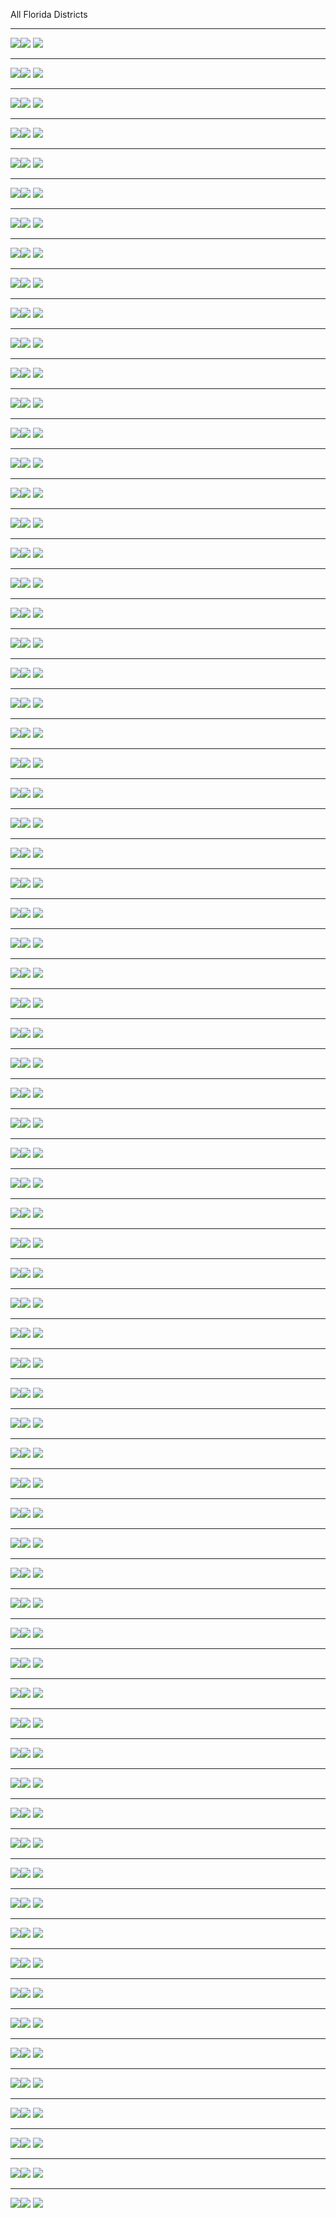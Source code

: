 All Florida Districts
*** 
<a href="../District_plots/ALACHUA_11BCPtrend.png"><img src="../District_plots/ALACHUA_11BCPtrend.png"></a><a href="../District_plots/ALACHUA_12courses.png"><img src="../District_plots/ALACHUA_12courses.png"><a/>
<a href="../District_plots/ALACHUA_2demog.png"><img src="../District_plots/ALACHUA_2demog.png"></a>
*** 
<a href="../District_plots/BAKER_11BCPtrend.png"><img src="../District_plots/BAKER_11BCPtrend.png"></a><a href="../District_plots/BAKER_12courses.png"><img src="../District_plots/BAKER_12courses.png"><a/>
<a href="../District_plots/BAKER_2demog.png"><img src="../District_plots/BAKER_2demog.png"></a>
*** 
<a href="../District_plots/BAY_11BCPtrend.png"><img src="../District_plots/BAY_11BCPtrend.png"></a><a href="../District_plots/BAY_12courses.png"><img src="../District_plots/BAY_12courses.png"><a/>
<a href="../District_plots/BAY_2demog.png"><img src="../District_plots/BAY_2demog.png"></a>
*** 
<a href="../District_plots/BRADFORD_11BCPtrend.png"><img src="../District_plots/BRADFORD_11BCPtrend.png"></a><a href="../District_plots/BRADFORD_12courses.png"><img src="../District_plots/BRADFORD_12courses.png"><a/>
<a href="../District_plots/BRADFORD_2demog.png"><img src="../District_plots/BRADFORD_2demog.png"></a>
*** 
<a href="../District_plots/BREVARD_11BCPtrend.png"><img src="../District_plots/BREVARD_11BCPtrend.png"></a><a href="../District_plots/BREVARD_12courses.png"><img src="../District_plots/BREVARD_12courses.png"><a/>
<a href="../District_plots/BREVARD_2demog.png"><img src="../District_plots/BREVARD_2demog.png"></a>
*** 
<a href="../District_plots/BROWARD_11BCPtrend.png"><img src="../District_plots/BROWARD_11BCPtrend.png"></a><a href="../District_plots/BROWARD_12courses.png"><img src="../District_plots/BROWARD_12courses.png"><a/>
<a href="../District_plots/BROWARD_2demog.png"><img src="../District_plots/BROWARD_2demog.png"></a>
*** 
<a href="../District_plots/CALHOUN_11BCPtrend.png"><img src="../District_plots/CALHOUN_11BCPtrend.png"></a><a href="../District_plots/CALHOUN_12courses.png"><img src="../District_plots/CALHOUN_12courses.png"><a/>
<a href="../District_plots/CALHOUN_2demog.png"><img src="../District_plots/CALHOUN_2demog.png"></a>
*** 
<a href="../District_plots/CHARLOTTE_11BCPtrend.png"><img src="../District_plots/CHARLOTTE_11BCPtrend.png"></a><a href="../District_plots/CHARLOTTE_12courses.png"><img src="../District_plots/CHARLOTTE_12courses.png"><a/>
<a href="../District_plots/CHARLOTTE_2demog.png"><img src="../District_plots/CHARLOTTE_2demog.png"></a>
*** 
<a href="../District_plots/CITRUS_11BCPtrend.png"><img src="../District_plots/CITRUS_11BCPtrend.png"></a><a href="../District_plots/CITRUS_12courses.png"><img src="../District_plots/CITRUS_12courses.png"><a/>
<a href="../District_plots/CITRUS_2demog.png"><img src="../District_plots/CITRUS_2demog.png"></a>
*** 
<a href="../District_plots/CLAY_11BCPtrend.png"><img src="../District_plots/CLAY_11BCPtrend.png"></a><a href="../District_plots/CLAY_12courses.png"><img src="../District_plots/CLAY_12courses.png"><a/>
<a href="../District_plots/CLAY_2demog.png"><img src="../District_plots/CLAY_2demog.png"></a>
*** 
<a href="../District_plots/COLLIER_11BCPtrend.png"><img src="../District_plots/COLLIER_11BCPtrend.png"></a><a href="../District_plots/COLLIER_12courses.png"><img src="../District_plots/COLLIER_12courses.png"><a/>
<a href="../District_plots/COLLIER_2demog.png"><img src="../District_plots/COLLIER_2demog.png"></a>
*** 
<a href="../District_plots/COLUMBIA_11BCPtrend.png"><img src="../District_plots/COLUMBIA_11BCPtrend.png"></a><a href="../District_plots/COLUMBIA_12courses.png"><img src="../District_plots/COLUMBIA_12courses.png"><a/>
<a href="../District_plots/COLUMBIA_2demog.png"><img src="../District_plots/COLUMBIA_2demog.png"></a>
*** 
<a href="../District_plots/MIAMI-DADE_11BCPtrend.png"><img src="../District_plots/MIAMI-DADE_11BCPtrend.png"></a><a href="../District_plots/MIAMI-DADE_12courses.png"><img src="../District_plots/MIAMI-DADE_12courses.png"><a/>
<a href="../District_plots/MIAMI-DADE_2demog.png"><img src="../District_plots/MIAMI-DADE_2demog.png"></a>
*** 
<a href="../District_plots/DESOTO_11BCPtrend.png"><img src="../District_plots/DESOTO_11BCPtrend.png"></a><a href="../District_plots/DESOTO_12courses.png"><img src="../District_plots/DESOTO_12courses.png"><a/>
<a href="../District_plots/DESOTO_2demog.png"><img src="../District_plots/DESOTO_2demog.png"></a>
*** 
<a href="../District_plots/DIXIE_11BCPtrend.png"><img src="../District_plots/DIXIE_11BCPtrend.png"></a><a href="../District_plots/DIXIE_12courses.png"><img src="../District_plots/DIXIE_12courses.png"><a/>
<a href="../District_plots/DIXIE_2demog.png"><img src="../District_plots/DIXIE_2demog.png"></a>
*** 
<a href="../District_plots/DUVAL_11BCPtrend.png"><img src="../District_plots/DUVAL_11BCPtrend.png"></a><a href="../District_plots/DUVAL_12courses.png"><img src="../District_plots/DUVAL_12courses.png"><a/>
<a href="../District_plots/DUVAL_2demog.png"><img src="../District_plots/DUVAL_2demog.png"></a>
*** 
<a href="../District_plots/ESCAMBIA_11BCPtrend.png"><img src="../District_plots/ESCAMBIA_11BCPtrend.png"></a><a href="../District_plots/ESCAMBIA_12courses.png"><img src="../District_plots/ESCAMBIA_12courses.png"><a/>
<a href="../District_plots/ESCAMBIA_2demog.png"><img src="../District_plots/ESCAMBIA_2demog.png"></a>
*** 
<a href="../District_plots/FLAGLER_11BCPtrend.png"><img src="../District_plots/FLAGLER_11BCPtrend.png"></a><a href="../District_plots/FLAGLER_12courses.png"><img src="../District_plots/FLAGLER_12courses.png"><a/>
<a href="../District_plots/FLAGLER_2demog.png"><img src="../District_plots/FLAGLER_2demog.png"></a>
*** 
<a href="../District_plots/FRANKLIN_11BCPtrend.png"><img src="../District_plots/FRANKLIN_11BCPtrend.png"></a><a href="../District_plots/FRANKLIN_12courses.png"><img src="../District_plots/FRANKLIN_12courses.png"><a/>
<a href="../District_plots/FRANKLIN_2demog.png"><img src="../District_plots/FRANKLIN_2demog.png"></a>
*** 
<a href="../District_plots/GADSDEN_11BCPtrend.png"><img src="../District_plots/GADSDEN_11BCPtrend.png"></a><a href="../District_plots/GADSDEN_12courses.png"><img src="../District_plots/GADSDEN_12courses.png"><a/>
<a href="../District_plots/GADSDEN_2demog.png"><img src="../District_plots/GADSDEN_2demog.png"></a>
*** 
<a href="../District_plots/GILCHRIST_11BCPtrend.png"><img src="../District_plots/GILCHRIST_11BCPtrend.png"></a><a href="../District_plots/GILCHRIST_12courses.png"><img src="../District_plots/GILCHRIST_12courses.png"><a/>
<a href="../District_plots/GILCHRIST_2demog.png"><img src="../District_plots/GILCHRIST_2demog.png"></a>
*** 
<a href="../District_plots/GLADES_11BCPtrend.png"><img src="../District_plots/GLADES_11BCPtrend.png"></a><a href="../District_plots/GLADES_12courses.png"><img src="../District_plots/GLADES_12courses.png"><a/>
<a href="../District_plots/GLADES_2demog.png"><img src="../District_plots/GLADES_2demog.png"></a>
*** 
<a href="../District_plots/GULF_11BCPtrend.png"><img src="../District_plots/GULF_11BCPtrend.png"></a><a href="../District_plots/GULF_12courses.png"><img src="../District_plots/GULF_12courses.png"><a/>
<a href="../District_plots/GULF_2demog.png"><img src="../District_plots/GULF_2demog.png"></a>
*** 
<a href="../District_plots/HAMILTON_11BCPtrend.png"><img src="../District_plots/HAMILTON_11BCPtrend.png"></a><a href="../District_plots/HAMILTON_12courses.png"><img src="../District_plots/HAMILTON_12courses.png"><a/>
<a href="../District_plots/HAMILTON_2demog.png"><img src="../District_plots/HAMILTON_2demog.png"></a>
*** 
<a href="../District_plots/HARDEE_11BCPtrend.png"><img src="../District_plots/HARDEE_11BCPtrend.png"></a><a href="../District_plots/HARDEE_12courses.png"><img src="../District_plots/HARDEE_12courses.png"><a/>
<a href="../District_plots/HARDEE_2demog.png"><img src="../District_plots/HARDEE_2demog.png"></a>
*** 
<a href="../District_plots/HENDRY_11BCPtrend.png"><img src="../District_plots/HENDRY_11BCPtrend.png"></a><a href="../District_plots/HENDRY_12courses.png"><img src="../District_plots/HENDRY_12courses.png"><a/>
<a href="../District_plots/HENDRY_2demog.png"><img src="../District_plots/HENDRY_2demog.png"></a>
*** 
<a href="../District_plots/HERNANDO_11BCPtrend.png"><img src="../District_plots/HERNANDO_11BCPtrend.png"></a><a href="../District_plots/HERNANDO_12courses.png"><img src="../District_plots/HERNANDO_12courses.png"><a/>
<a href="../District_plots/HERNANDO_2demog.png"><img src="../District_plots/HERNANDO_2demog.png"></a>
*** 
<a href="../District_plots/HIGHLANDS_11BCPtrend.png"><img src="../District_plots/HIGHLANDS_11BCPtrend.png"></a><a href="../District_plots/HIGHLANDS_12courses.png"><img src="../District_plots/HIGHLANDS_12courses.png"><a/>
<a href="../District_plots/HIGHLANDS_2demog.png"><img src="../District_plots/HIGHLANDS_2demog.png"></a>
*** 
<a href="../District_plots/HILLSBOROUGH_11BCPtrend.png"><img src="../District_plots/HILLSBOROUGH_11BCPtrend.png"></a><a href="../District_plots/HILLSBOROUGH_12courses.png"><img src="../District_plots/HILLSBOROUGH_12courses.png"><a/>
<a href="../District_plots/HILLSBOROUGH_2demog.png"><img src="../District_plots/HILLSBOROUGH_2demog.png"></a>
*** 
<a href="../District_plots/HOLMES_11BCPtrend.png"><img src="../District_plots/HOLMES_11BCPtrend.png"></a><a href="../District_plots/HOLMES_12courses.png"><img src="../District_plots/HOLMES_12courses.png"><a/>
<a href="../District_plots/HOLMES_2demog.png"><img src="../District_plots/HOLMES_2demog.png"></a>
*** 
<a href="../District_plots/INDIAN_RIVER_11BCPtrend.png"><img src="../District_plots/INDIAN_RIVER_11BCPtrend.png"></a><a href="../District_plots/INDIAN_RIVER_12courses.png"><img src="../District_plots/INDIAN_RIVER_12courses.png"><a/>
<a href="../District_plots/INDIAN_RIVER_2demog.png"><img src="../District_plots/INDIAN_RIVER_2demog.png"></a>
*** 
<a href="../District_plots/JACKSON_11BCPtrend.png"><img src="../District_plots/JACKSON_11BCPtrend.png"></a><a href="../District_plots/JACKSON_12courses.png"><img src="../District_plots/JACKSON_12courses.png"><a/>
<a href="../District_plots/JACKSON_2demog.png"><img src="../District_plots/JACKSON_2demog.png"></a>
*** 
<a href="../District_plots/JEFFERSON_11BCPtrend.png"><img src="../District_plots/JEFFERSON_11BCPtrend.png"></a><a href="../District_plots/JEFFERSON_12courses.png"><img src="../District_plots/JEFFERSON_12courses.png"><a/>
<a href="../District_plots/JEFFERSON_2demog.png"><img src="../District_plots/JEFFERSON_2demog.png"></a>
*** 
<a href="../District_plots/LAFAYETTE_11BCPtrend.png"><img src="../District_plots/LAFAYETTE_11BCPtrend.png"></a><a href="../District_plots/LAFAYETTE_12courses.png"><img src="../District_plots/LAFAYETTE_12courses.png"><a/>
<a href="../District_plots/LAFAYETTE_2demog.png"><img src="../District_plots/LAFAYETTE_2demog.png"></a>
*** 
<a href="../District_plots/LAKE_11BCPtrend.png"><img src="../District_plots/LAKE_11BCPtrend.png"></a><a href="../District_plots/LAKE_12courses.png"><img src="../District_plots/LAKE_12courses.png"><a/>
<a href="../District_plots/LAKE_2demog.png"><img src="../District_plots/LAKE_2demog.png"></a>
*** 
<a href="../District_plots/LEE_11BCPtrend.png"><img src="../District_plots/LEE_11BCPtrend.png"></a><a href="../District_plots/LEE_12courses.png"><img src="../District_plots/LEE_12courses.png"><a/>
<a href="../District_plots/LEE_2demog.png"><img src="../District_plots/LEE_2demog.png"></a>
*** 
<a href="../District_plots/LEON_11BCPtrend.png"><img src="../District_plots/LEON_11BCPtrend.png"></a><a href="../District_plots/LEON_12courses.png"><img src="../District_plots/LEON_12courses.png"><a/>
<a href="../District_plots/LEON_2demog.png"><img src="../District_plots/LEON_2demog.png"></a>
*** 
<a href="../District_plots/LEVY_11BCPtrend.png"><img src="../District_plots/LEVY_11BCPtrend.png"></a><a href="../District_plots/LEVY_12courses.png"><img src="../District_plots/LEVY_12courses.png"><a/>
<a href="../District_plots/LEVY_2demog.png"><img src="../District_plots/LEVY_2demog.png"></a>
*** 
<a href="../District_plots/LIBERTY_11BCPtrend.png"><img src="../District_plots/LIBERTY_11BCPtrend.png"></a><a href="../District_plots/LIBERTY_12courses.png"><img src="../District_plots/LIBERTY_12courses.png"><a/>
<a href="../District_plots/LIBERTY_2demog.png"><img src="../District_plots/LIBERTY_2demog.png"></a>
*** 
<a href="../District_plots/MADISON_11BCPtrend.png"><img src="../District_plots/MADISON_11BCPtrend.png"></a><a href="../District_plots/MADISON_12courses.png"><img src="../District_plots/MADISON_12courses.png"><a/>
<a href="../District_plots/MADISON_2demog.png"><img src="../District_plots/MADISON_2demog.png"></a>
*** 
<a href="../District_plots/MANATEE_11BCPtrend.png"><img src="../District_plots/MANATEE_11BCPtrend.png"></a><a href="../District_plots/MANATEE_12courses.png"><img src="../District_plots/MANATEE_12courses.png"><a/>
<a href="../District_plots/MANATEE_2demog.png"><img src="../District_plots/MANATEE_2demog.png"></a>
*** 
<a href="../District_plots/MARION_11BCPtrend.png"><img src="../District_plots/MARION_11BCPtrend.png"></a><a href="../District_plots/MARION_12courses.png"><img src="../District_plots/MARION_12courses.png"><a/>
<a href="../District_plots/MARION_2demog.png"><img src="../District_plots/MARION_2demog.png"></a>
*** 
<a href="../District_plots/MARTIN_11BCPtrend.png"><img src="../District_plots/MARTIN_11BCPtrend.png"></a><a href="../District_plots/MARTIN_12courses.png"><img src="../District_plots/MARTIN_12courses.png"><a/>
<a href="../District_plots/MARTIN_2demog.png"><img src="../District_plots/MARTIN_2demog.png"></a>
*** 
<a href="../District_plots/MONROE_11BCPtrend.png"><img src="../District_plots/MONROE_11BCPtrend.png"></a><a href="../District_plots/MONROE_12courses.png"><img src="../District_plots/MONROE_12courses.png"><a/>
<a href="../District_plots/MONROE_2demog.png"><img src="../District_plots/MONROE_2demog.png"></a>
*** 
<a href="../District_plots/NASSAU_11BCPtrend.png"><img src="../District_plots/NASSAU_11BCPtrend.png"></a><a href="../District_plots/NASSAU_12courses.png"><img src="../District_plots/NASSAU_12courses.png"><a/>
<a href="../District_plots/NASSAU_2demog.png"><img src="../District_plots/NASSAU_2demog.png"></a>
*** 
<a href="../District_plots/OKALOOSA_11BCPtrend.png"><img src="../District_plots/OKALOOSA_11BCPtrend.png"></a><a href="../District_plots/OKALOOSA_12courses.png"><img src="../District_plots/OKALOOSA_12courses.png"><a/>
<a href="../District_plots/OKALOOSA_2demog.png"><img src="../District_plots/OKALOOSA_2demog.png"></a>
*** 
<a href="../District_plots/OKEECHOBEE_11BCPtrend.png"><img src="../District_plots/OKEECHOBEE_11BCPtrend.png"></a><a href="../District_plots/OKEECHOBEE_12courses.png"><img src="../District_plots/OKEECHOBEE_12courses.png"><a/>
<a href="../District_plots/OKEECHOBEE_2demog.png"><img src="../District_plots/OKEECHOBEE_2demog.png"></a>
*** 
<a href="../District_plots/ORANGE_11BCPtrend.png"><img src="../District_plots/ORANGE_11BCPtrend.png"></a><a href="../District_plots/ORANGE_12courses.png"><img src="../District_plots/ORANGE_12courses.png"><a/>
<a href="../District_plots/ORANGE_2demog.png"><img src="../District_plots/ORANGE_2demog.png"></a>
*** 
<a href="../District_plots/OSCEOLA_11BCPtrend.png"><img src="../District_plots/OSCEOLA_11BCPtrend.png"></a><a href="../District_plots/OSCEOLA_12courses.png"><img src="../District_plots/OSCEOLA_12courses.png"><a/>
<a href="../District_plots/OSCEOLA_2demog.png"><img src="../District_plots/OSCEOLA_2demog.png"></a>
*** 
<a href="../District_plots/PALM_BEACH_11BCPtrend.png"><img src="../District_plots/PALM_BEACH_11BCPtrend.png"></a><a href="../District_plots/PALM_BEACH_12courses.png"><img src="../District_plots/PALM_BEACH_12courses.png"><a/>
<a href="../District_plots/PALM_BEACH_2demog.png"><img src="../District_plots/PALM_BEACH_2demog.png"></a>
*** 
<a href="../District_plots/PASCO_11BCPtrend.png"><img src="../District_plots/PASCO_11BCPtrend.png"></a><a href="../District_plots/PASCO_12courses.png"><img src="../District_plots/PASCO_12courses.png"><a/>
<a href="../District_plots/PASCO_2demog.png"><img src="../District_plots/PASCO_2demog.png"></a>
*** 
<a href="../District_plots/PINELLAS_11BCPtrend.png"><img src="../District_plots/PINELLAS_11BCPtrend.png"></a><a href="../District_plots/PINELLAS_12courses.png"><img src="../District_plots/PINELLAS_12courses.png"><a/>
<a href="../District_plots/PINELLAS_2demog.png"><img src="../District_plots/PINELLAS_2demog.png"></a>
*** 
<a href="../District_plots/POLK_11BCPtrend.png"><img src="../District_plots/POLK_11BCPtrend.png"></a><a href="../District_plots/POLK_12courses.png"><img src="../District_plots/POLK_12courses.png"><a/>
<a href="../District_plots/POLK_2demog.png"><img src="../District_plots/POLK_2demog.png"></a>
*** 
<a href="../District_plots/PUTNAM_11BCPtrend.png"><img src="../District_plots/PUTNAM_11BCPtrend.png"></a><a href="../District_plots/PUTNAM_12courses.png"><img src="../District_plots/PUTNAM_12courses.png"><a/>
<a href="../District_plots/PUTNAM_2demog.png"><img src="../District_plots/PUTNAM_2demog.png"></a>
*** 
<a href="../District_plots/ST_JOHNS_11BCPtrend.png"><img src="../District_plots/ST_JOHNS_11BCPtrend.png"></a><a href="../District_plots/ST_JOHNS_12courses.png"><img src="../District_plots/ST_JOHNS_12courses.png"><a/>
<a href="../District_plots/ST_JOHNS_2demog.png"><img src="../District_plots/ST_JOHNS_2demog.png"></a>
*** 
<a href="../District_plots/ST_LUCIE_11BCPtrend.png"><img src="../District_plots/ST_LUCIE_11BCPtrend.png"></a><a href="../District_plots/ST_LUCIE_12courses.png"><img src="../District_plots/ST_LUCIE_12courses.png"><a/>
<a href="../District_plots/ST_LUCIE_2demog.png"><img src="../District_plots/ST_LUCIE_2demog.png"></a>
*** 
<a href="../District_plots/SANTA_ROSA_11BCPtrend.png"><img src="../District_plots/SANTA_ROSA_11BCPtrend.png"></a><a href="../District_plots/SANTA_ROSA_12courses.png"><img src="../District_plots/SANTA_ROSA_12courses.png"><a/>
<a href="../District_plots/SANTA_ROSA_2demog.png"><img src="../District_plots/SANTA_ROSA_2demog.png"></a>
*** 
<a href="../District_plots/SARASOTA_11BCPtrend.png"><img src="../District_plots/SARASOTA_11BCPtrend.png"></a><a href="../District_plots/SARASOTA_12courses.png"><img src="../District_plots/SARASOTA_12courses.png"><a/>
<a href="../District_plots/SARASOTA_2demog.png"><img src="../District_plots/SARASOTA_2demog.png"></a>
*** 
<a href="../District_plots/SEMINOLE_11BCPtrend.png"><img src="../District_plots/SEMINOLE_11BCPtrend.png"></a><a href="../District_plots/SEMINOLE_12courses.png"><img src="../District_plots/SEMINOLE_12courses.png"><a/>
<a href="../District_plots/SEMINOLE_2demog.png"><img src="../District_plots/SEMINOLE_2demog.png"></a>
*** 
<a href="../District_plots/SUMTER_11BCPtrend.png"><img src="../District_plots/SUMTER_11BCPtrend.png"></a><a href="../District_plots/SUMTER_12courses.png"><img src="../District_plots/SUMTER_12courses.png"><a/>
<a href="../District_plots/SUMTER_2demog.png"><img src="../District_plots/SUMTER_2demog.png"></a>
*** 
<a href="../District_plots/SUWANNEE_11BCPtrend.png"><img src="../District_plots/SUWANNEE_11BCPtrend.png"></a><a href="../District_plots/SUWANNEE_12courses.png"><img src="../District_plots/SUWANNEE_12courses.png"><a/>
<a href="../District_plots/SUWANNEE_2demog.png"><img src="../District_plots/SUWANNEE_2demog.png"></a>
*** 
<a href="../District_plots/TAYLOR_11BCPtrend.png"><img src="../District_plots/TAYLOR_11BCPtrend.png"></a><a href="../District_plots/TAYLOR_12courses.png"><img src="../District_plots/TAYLOR_12courses.png"><a/>
<a href="../District_plots/TAYLOR_2demog.png"><img src="../District_plots/TAYLOR_2demog.png"></a>
*** 
<a href="../District_plots/UNION_11BCPtrend.png"><img src="../District_plots/UNION_11BCPtrend.png"></a><a href="../District_plots/UNION_12courses.png"><img src="../District_plots/UNION_12courses.png"><a/>
<a href="../District_plots/UNION_2demog.png"><img src="../District_plots/UNION_2demog.png"></a>
*** 
<a href="../District_plots/VOLUSIA_11BCPtrend.png"><img src="../District_plots/VOLUSIA_11BCPtrend.png"></a><a href="../District_plots/VOLUSIA_12courses.png"><img src="../District_plots/VOLUSIA_12courses.png"><a/>
<a href="../District_plots/VOLUSIA_2demog.png"><img src="../District_plots/VOLUSIA_2demog.png"></a>
*** 
<a href="../District_plots/WAKULLA_11BCPtrend.png"><img src="../District_plots/WAKULLA_11BCPtrend.png"></a><a href="../District_plots/WAKULLA_12courses.png"><img src="../District_plots/WAKULLA_12courses.png"><a/>
<a href="../District_plots/WAKULLA_2demog.png"><img src="../District_plots/WAKULLA_2demog.png"></a>
*** 
<a href="../District_plots/WALTON_11BCPtrend.png"><img src="../District_plots/WALTON_11BCPtrend.png"></a><a href="../District_plots/WALTON_12courses.png"><img src="../District_plots/WALTON_12courses.png"><a/>
<a href="../District_plots/WALTON_2demog.png"><img src="../District_plots/WALTON_2demog.png"></a>
*** 
<a href="../District_plots/WASHINGTON_11BCPtrend.png"><img src="../District_plots/WASHINGTON_11BCPtrend.png"></a><a href="../District_plots/WASHINGTON_12courses.png"><img src="../District_plots/WASHINGTON_12courses.png"><a/>
<a href="../District_plots/WASHINGTON_2demog.png"><img src="../District_plots/WASHINGTON_2demog.png"></a>
*** 
<a href="../District_plots/DEAF_BLIND_11BCPtrend.png"><img src="../District_plots/DEAF_BLIND_11BCPtrend.png"></a><a href="../District_plots/DEAF_BLIND_12courses.png"><img src="../District_plots/DEAF_BLIND_12courses.png"><a/>
<a href="../District_plots/DEAF_BLIND_2demog.png"><img src="../District_plots/DEAF_BLIND_2demog.png"></a>
*** 
<a href="../District_plots/FL_VIRTUAL_11BCPtrend.png"><img src="../District_plots/FL_VIRTUAL_11BCPtrend.png"></a><a href="../District_plots/FL_VIRTUAL_12courses.png"><img src="../District_plots/FL_VIRTUAL_12courses.png"><a/>
<a href="../District_plots/FL_VIRTUAL_2demog.png"><img src="../District_plots/FL_VIRTUAL_2demog.png"></a>
*** 
<a href="../District_plots/FAU_LAB_SCH_11BCPtrend.png"><img src="../District_plots/FAU_LAB_SCH_11BCPtrend.png"></a><a href="../District_plots/FAU_LAB_SCH_12courses.png"><img src="../District_plots/FAU_LAB_SCH_12courses.png"><a/>
<a href="../District_plots/FAU_LAB_SCH_2demog.png"><img src="../District_plots/FAU_LAB_SCH_2demog.png"></a>
*** 
<a href="../District_plots/FSU_LAB_SCH_11BCPtrend.png"><img src="../District_plots/FSU_LAB_SCH_11BCPtrend.png"></a><a href="../District_plots/FSU_LAB_SCH_12courses.png"><img src="../District_plots/FSU_LAB_SCH_12courses.png"><a/>
<a href="../District_plots/FSU_LAB_SCH_2demog.png"><img src="../District_plots/FSU_LAB_SCH_2demog.png"></a>
*** 
<a href="../District_plots/FAMU_LAB_SCH_11BCPtrend.png"><img src="../District_plots/FAMU_LAB_SCH_11BCPtrend.png"></a><a href="../District_plots/FAMU_LAB_SCH_12courses.png"><img src="../District_plots/FAMU_LAB_SCH_12courses.png"><a/>
<a href="../District_plots/FAMU_LAB_SCH_2demog.png"><img src="../District_plots/FAMU_LAB_SCH_2demog.png"></a>
*** 
<a href="../District_plots/UF_LAB_SCH_11BCPtrend.png"><img src="../District_plots/UF_LAB_SCH_11BCPtrend.png"></a><a href="../District_plots/UF_LAB_SCH_12courses.png"><img src="../District_plots/UF_LAB_SCH_12courses.png"><a/>
<a href="../District_plots/UF_LAB_SCH_2demog.png"><img src="../District_plots/UF_LAB_SCH_2demog.png"></a>
